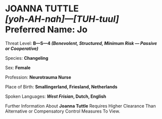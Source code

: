 # JOANNA TUTTLE<br>*[yoh-AH-nah]&mdash;[TUH-tuul]*<br>Preferred Name: Jo

Threat Level: **B&mdash;S&mdash;4 *(Benevolent, Structured, Minimum Risk &mdash; Passive or Cooperative)***

Species: **Changeling**

Sex: **Female**

Profession: **Neurotrauma Nurse**

Place of Birth: **Smallingerland, Friesland, Netherlands**

Spoken Languages: ***West Frisian*, Dutch, English**

Further Information About **Joanna Tuttle** Requires Higher Clearance Than Alternative or Compensatory Control Measures To View.